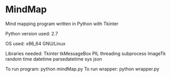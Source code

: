 # MindMap
Mind mapping program written in Python with Tkinter

Python version used: 2.7

OS used: x86_64 GNU/Linux

Libraries needed:
	Tkinter
	tkMessageBox
	PIL
	threading
	subprocess
	ImageTk
	random
	time
	datetime
	parsedatetime
	sys
	json

To run program:
	python mindMap.py
To run wrapper:
	python wrapper.py


